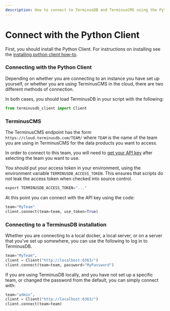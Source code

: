 ```yaml
---
description: How to connect to TerminusDB and TerminusCMS using the Python Client
---
```


# Connect with the Python Client

First, you should install the Python Client. For instructions on installing see the [installing python client how-to](install-the-python-client.md).

### Connecting with the Python Client

Depending on whether you are connecting to an instance you have set up yourself, or whether you are using TerminusCMS in the cloud, there are two different methods of connection.

In both cases, you should load TerminusDB in your script with the following:

```python
from terminusdb_client import Client
```

### TerminusCMS

The TerminusCMS endpoint has the form `https://cloud.terminusdb.com/TEAM/` where `TEAM` is the name of the team you are using in TerminusCMS for the data products you want to access.

In order to connect to this team, you will need to [get your API key](../../../terminuscms/get-api-key.md) after selecting the team you want to use.

You should put your access token in your environment, using the environment variable `TERMINUSDB_ACCESS_TOKEN`. This ensures that scripts do not leak the access token when checked into source control.

```python
export TERMINUSDB_ACCESS_TOKEN="..."
```

At this point you can connect with the API key using the code:

```python
team="MyTeam"
client.connect(team=team, use_token=True)
```

### Connecting to a TerminusDB installation

Whether you are connecting to a local docker, a local server, or on a server that you've set up somewhere, you can use the following to log in to TerminusDB.

```python
team="MyTeam",
client = Client("http://localhost:6363/")
client.connect(team=team, password="MyPassword")
```

If you are using TerminusDB locally, and you have not set up a specific team, or changed the password from the default, you can simply connect with:

```python
team="admin",
client = Client("http://localhost:6363/")
client.connect(team=team)
```
